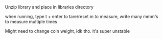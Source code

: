 Unzip library and place in libraries directory

when running, type t + enter to tare/reset
m to measure, write many mmm's to measure multiple times

Might need to change coin weight, idk tho. it's super unstable
